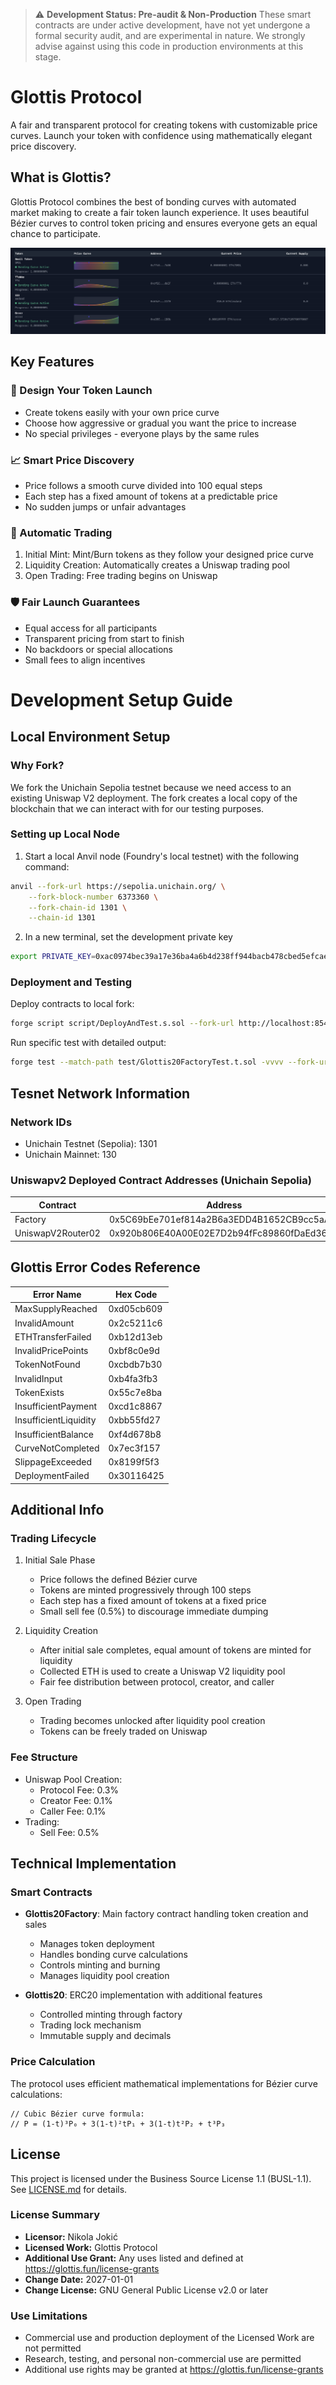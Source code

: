 
> :warning: **Development Status: Pre-audit & Non-Production** 
> These smart contracts are under active development, have not yet undergone a formal security audit, and are experimental in nature. We strongly advise against using this code in production environments at this stage.


# Glottis Protocol

A fair and transparent protocol for creating tokens with customizable price curves. Launch your token with confidence using mathematically elegant price discovery.

## What is Glottis?

Glottis Protocol combines the best of bonding curves with automated market making to create a fair token launch experience. It uses beautiful Bézier curves to control token pricing and ensures everyone gets an equal chance to participate.

![glottis.fun](./img/glottis.fun.png)

## Key Features

### 🎨 Design Your Token Launch
- Create tokens easily with your own price curve
- Choose how aggressive or gradual you want the price to increase
- No special privileges - everyone plays by the same rules

### 📈 Smart Price Discovery
- Price follows a smooth curve divided into 100 equal steps
- Each step has a fixed amount of tokens at a predictable price
- No sudden jumps or unfair advantages

### 🔄 Automatic Trading
1. Initial Mint: Mint/Burn tokens as they follow your designed price curve
2. Liquidity Creation: Automatically creates a Uniswap trading pool
3. Open Trading: Free trading begins on Uniswap

### 🛡️ Fair Launch Guarantees
- Equal access for all participants
- Transparent pricing from start to finish
- No backdoors or special allocations
- Small fees to align incentives


# Development Setup Guide

## Local Environment Setup

### Why Fork?
We fork the Unichain Sepolia testnet because we need access to an existing Uniswap V2 deployment. The fork creates a local copy of the blockchain that we can interact with for our testing purposes.

### Setting up Local Node
1. Start a local Anvil node (Foundry's local testnet) with the following command:
```bash
anvil --fork-url https://sepolia.unichain.org/ \
    --fork-block-number 6373360 \
    --fork-chain-id 1301 \
    --chain-id 1301
```

2. In a new terminal, set the development private key
```bash
export PRIVATE_KEY=0xac0974bec39a17e36ba4a6b4d238ff944bacb478cbed5efcae784d7bf4f2ff80
```

### Deployment and Testing
Deploy contracts to local fork:
```bash
forge script script/DeployAndTest.s.sol --fork-url http://localhost:8545 --broadcast
```

Run specific test with detailed output:
```bash
forge test --match-path test/Glottis20FactoryTest.t.sol -vvvv --fork-url http://localhost:8545
```

## Tesnet Network Information

### Network IDs
- Unichain Testnet (Sepolia): 1301
- Unichain Mainnet: 130

### Uniswapv2 Deployed Contract Addresses (Unichain Sepolia)

| Contract            | Address                                    |
|--------------------|--------------------------------------------| 
| Factory            | 0x5C69bEe701ef814a2B6a3EDD4B1652CB9cc5aA6f |
| UniswapV2Router02  | 0x920b806E40A00E02E7D2b94fFc89860fDaEd3640 |

## Glottis Error Codes Reference

| Error Name             | Hex Code   |
|-----------------------|------------|
| MaxSupplyReached      | 0xd05cb609 |
| InvalidAmount         | 0x2c5211c6 |
| ETHTransferFailed     | 0xb12d13eb |
| InvalidPricePoints    | 0xbf8c0e9d |
| TokenNotFound         | 0xcbdb7b30 |
| InvalidInput          | 0xb4fa3fb3 |
| TokenExists           | 0x55c7e8ba |
| InsufficientPayment   | 0xcd1c8867 |
| InsufficientLiquidity | 0xbb55fd27 |
| InsufficientBalance   | 0xf4d678b8 |
| CurveNotCompleted     | 0x7ec3f157 |
| SlippageExceeded      | 0x8199f5f3 |
| DeploymentFailed      | 0x30116425 |


## Additional Info

### Trading Lifecycle
1. Initial Sale Phase
   - Price follows the defined Bézier curve
   - Tokens are minted progressively through 100 steps
   - Each step has a fixed amount of tokens at a fixed price
   - Small sell fee (0.5%) to discourage immediate dumping
   
2. Liquidity Creation
   - After initial sale completes, equal amount of tokens are minted for liquidity
   - Collected ETH is used to create a Uniswap V2 liquidity pool
   - Fair fee distribution between protocol, creator, and caller

3. Open Trading
   - Trading becomes unlocked after liquidity pool creation
   - Tokens can be freely traded on Uniswap


### Fee Structure
- Uniswap Pool Creation:
  - Protocol Fee: 0.3%
  - Creator Fee: 0.1%
  - Caller Fee: 0.1%
- Trading:
  - Sell Fee: 0.5%

## Technical Implementation

### Smart Contracts
- **Glottis20Factory**: Main factory contract handling token creation and sales
  - Manages token deployment
  - Handles bonding curve calculations
  - Controls minting and burning
  - Manages liquidity pool creation

- **Glottis20**: ERC20 implementation with additional features
  - Controlled minting through factory
  - Trading lock mechanism
  - Immutable supply and decimals

### Price Calculation
The protocol uses efficient mathematical implementations for Bézier curve calculations:
```solidity
// Cubic Bézier curve formula:
// P = (1-t)³P₀ + 3(1-t)²tP₁ + 3(1-t)t²P₂ + t³P₃
```


## License

This project is licensed under the Business Source License 1.1 (BUSL-1.1). See [LICENSE.md](LICENSE.md) for details.

### License Summary
- **Licensor:** Nikola Jokić
- **Licensed Work:** Glottis Protocol
- **Additional Use Grant:** Any uses listed and defined at https://glottis.fun/license-grants
- **Change Date:** 2027-01-01
- **Change License:** GNU General Public License v2.0 or later

### Use Limitations
- Commercial use and production deployment of the Licensed Work are not permitted
- Research, testing, and personal non-commercial use are permitted
- Additional use rights may be granted at https://glottis.fun/license-grants
